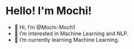 # Hello! I'm Mochi!

- 👋 Hi, I’m @Mochi-Moch1
- 👀 I’m interested in Machine Learning and NLP.
- 🌱 I’m currently learning Machine Learning.

<!---
Mochi-Moch1/Mochi-Moch1 is a ✨ special ✨ repository because its `README.md` (this file) appears on your GitHub profile.
You can click the Preview link to take a look at your changes.
--->
